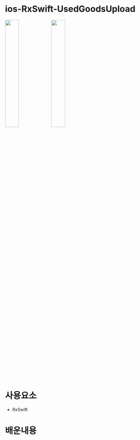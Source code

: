 # ios-RxSwift-UsedGoodsUpload

<img src="https://user-images.githubusercontent.com/26668309/165235826-78ddc82e-aa38-42f5-bc1f-48ad37838ff7.png" width=30%><img src="https://user-images.githubusercontent.com/26668309/165235843-26f27542-5c00-4929-87fd-10b3e2a15822.png" width=30%>


# 사용요소
- RxSwift 

# 배운내용


